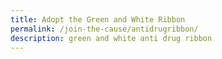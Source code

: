 ```yaml
---
title: Adopt the Green and White Ribbon
permalink: /join-the-cause/antidrugribbon/
description: green and white anti drug ribbon
---
```

